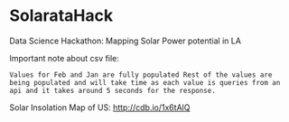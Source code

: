 # SolarataHack
Data Science Hackathon: Mapping Solar Power potential in LA


Important note about csv file:

	Values for Feb and Jan are fully populated Rest of the values are being populated and will take time as each value is queries from an api and it takes around 5 seconds for the response.
	
	
Solar Insolation Map of US:
	http://cdb.io/1x6tAlQ
